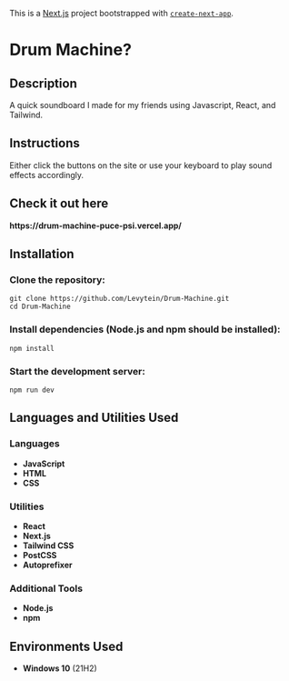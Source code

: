 This is a [Next.js](https://nextjs.org/) project bootstrapped with [`create-next-app`](https://github.com/vercel/next.js/tree/canary/packages/create-next-app).

<h1>Drum Machine?</h1>

<h2>Description</h2>
A quick soundboard I made for my friends using Javascript, React, and Tailwind.
<br />
<h2>Instructions</h2>
Either click the buttons on the site or use your keyboard to play sound effects accordingly.
<br />
<h2>Check it out here</h2>
<b>https://drum-machine-puce-psi.vercel.app/</b>

## Installation
### Clone the repository:

```
git clone https://github.com/Levytein/Drum-Machine.git
cd Drum-Machine
```

### Install dependencies (Node.js and npm should be installed):
```
npm install
```
### Start the development server:
```
npm run dev
```

<h2>Languages and Utilities Used</h2>

### Languages
- **JavaScript**
- **HTML**
- **CSS**

### Utilities
- **React**
- **Next.js**
- **Tailwind CSS**
- **PostCSS**
- **Autoprefixer**

### Additional Tools
- **Node.js**
- **npm**

<h2>Environments Used </h2>

- <b>Windows 10</b> (21H2)


<!--
 ```diff
- text in red
+ text in green
! text in orange
# text in gray
@@ text in purple (and bold)@@
```
--!>

